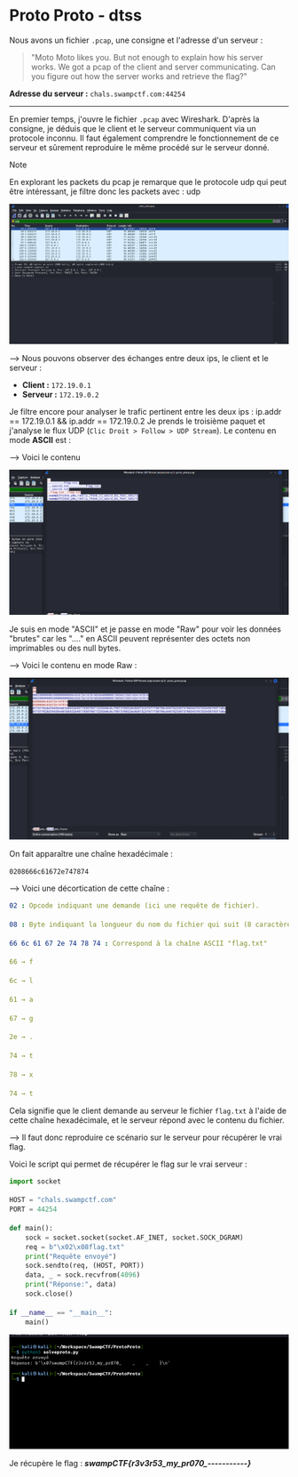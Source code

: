 # Proto Proto - dtss
Nous avons un fichier `.pcap`, une consigne et l'adresse d'un serveur :

> "Moto Moto likes you. But not enough to explain how his server works. We got a pcap of the client and server communicating. Can you figure out how the server works and retrieve the flag?"

**Adresse du serveur :** `chals.swampctf.com:44254`

---

En premier temps, j'ouvre le fichier `.pcap` avec Wireshark. D'après la consigne, je déduis que le client et le serveur communiquent via un protocole inconnu. Il faut également comprendre le fonctionnement de ce serveur et sûrement reproduire le même procédé sur le serveur donné.

> [!NOTE]
> En explorant les packets du pcap je remarque que le protocole udp qui peut être intéressant, je filtre donc les packets avec :  udp

![Analyse des paquets UDP](data/udp.png)

--> Nous pouvons observer des échanges entre deux ips, le client et le serveur :

  - **Client :** `172.19.0.1`
  - **Serveur :** `172.19.0.2`

Je filtre encore pour analyser le trafic pertinent entre les deux ips : ip.addr == 172.19.0.1 && ip.addr == 172.19.0.2
Je prends le troisième paquet et j'analyse le flux UDP (`Clic Droit > Follow > UDP Stream`). Le contenu en mode **ASCII** est :

--> Voici le contenu 

![Données en ASCII](data/ascii.png)

Je suis en mode "ASCII" et je passe en mode "Raw" pour voir les données "brutes" car les "...." en ASCII peuvent représenter des octets non imprimables ou des null bytes.

--> Voici le contenu en mode Raw :

![Données en RAW](data/raw.png)

On fait apparaître une chaîne hexadécimale :

```0208666c61672e747874```

--> Voici une décortication de cette chaîne :

```yml
02 : Opcode indiquant une demande (ici une requête de fichier).

08 : Byte indiquant la longueur du nom du fichier qui suit (8 caractères - flag.txt)

66 6c 61 67 2e 74 78 74 : Correspond à la chaîne ASCII "flag.txt"

66 → f

6c → l

61 → a

67 → g

2e → .

74 → t

78 → x

74 → t
```

Cela signifie que le client demande au serveur le fichier `flag.txt` à l'aide de cette chaîne hexadécimale, et le serveur répond avec le contenu du fichier.

--> Il faut donc reproduire ce scénario sur le serveur pour récupérer le vrai flag.

Voici le script qui permet de récupérer le flag sur le vrai serveur :

```python
import socket

HOST = "chals.swampctf.com"
PORT = 44254

def main():
    sock = socket.socket(socket.AF_INET, socket.SOCK_DGRAM)
    req = b"\x02\x08flag.txt"
    print("Requête envoyé")
    sock.sendto(req, (HOST, PORT))
    data, _ = sock.recvfrom(4096)
    print("Réponse:", data)
    sock.close()

if __name__ == "__main__":
    main()
```
![Solve](data/solve.png)

Je récupère le flag : ***swampCTF{r3v3r53_my_pr070_---_----_----}***
